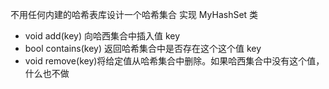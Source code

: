 不用任何内建的哈希表库设计一个哈希集合
实现 MyHashSet 类

- void add(key) 向哈西集合中插入值 key
- bool contains(key) 返回哈希集合中是否存在这个这个值 key
- void remove(key)将给定值从哈希集合中删除。如果哈西集合中没有这个值，什么也不做
